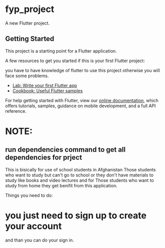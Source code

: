# fyp_project

A new Flutter project.

## Getting Started

This project is a starting point for a Flutter application.

A few resources to get you started if this is your first Flutter project:

you have to have knowledge of flutter to use this project otherwise you will face some problems.

- [Lab: Write your first Flutter app](https://flutter.dev/docs/get-started/codelab)
- [Cookbook: Useful Flutter samples](https://flutter.dev/docs/cookbook)

For help getting started with Flutter, view our
[online documentation](https://flutter.dev/docs), which offers tutorials,
samples, guidance on mobile development, and a full API reference.


# NOTE:
## run dependencies command to get all dependencies for prject

This is bisically for use of school students in Afghanistan 
Those students who want to study but can't go to school or they don't have materials to study like books and video lectures and for
Those students who want to study from home they get benifit from this application.

Things you need to do:
# you just need to sign up to create your account 
and than you can do your sign in.


